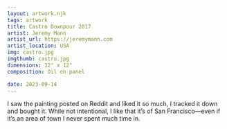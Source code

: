 ```yaml
---
layout: artwork.njk
tags: artwork
title: Castro Downpour 2017
artist: Jeremy Mann
artist_url: https://jeremymann.com
artist_location: USA
img: castro.jpg
imgthumb: castro.jpg
dimensions: 12" x 12"
composition: Oil on panel

date: 2023-09-14
---
```


I saw the painting posted on Reddit and liked it so much, I tracked it down and bought it. While not intentional, I like that it’s of San Francisco—even if it’s an area of town I never spent much time in. 
